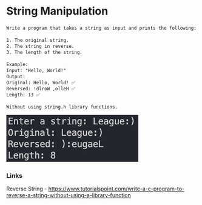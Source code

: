 # String Manipulation
    Write a program that takes a string as input and prints the following:

    1. The original string.
    2. The string in reverse.
    3. The length of the string.

    Example:
    Input: "Hello, World!"
    Output:
    Original: Hello, World! ✅
    Reversed: !dlroW ,olleH ✅
    Length: 13 ✅
    
    Without using string.h library functions. 

![Program Output](./output.png)


### Links
Reverse String - https://www.tutorialspoint.com/write-a-c-program-to-reverse-a-string-without-using-a-library-function